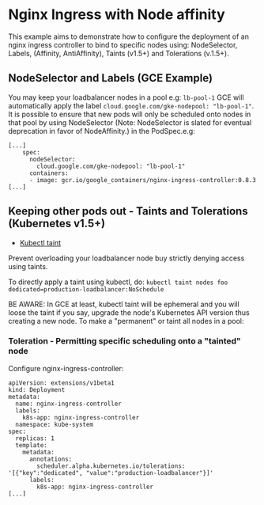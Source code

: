 # Nginx Ingress with Node affinity

This example aims to demonstrate how to configure 
the deployment of an nginx ingress controller to bind to 
specific nodes using: NodeSelector, Labels, (Affinity, AntiAffinity), 
Taints (v1.5+) and Tolerations (v.1.5+).

## NodeSelector and Labels (GCE Example)

You may keep your loadbalancer nodes in a pool e.g: `lb-pool-1`
GCE will automatically apply the label `cloud.google.com/gke-nodepool: "lb-pool-1"`.
It is possible to ensure that new pods will only be 
scheduled onto nodes in that pool by using NodeSelector 
(Note: NodeSelector is slated for eventual deprecation in favor of NodeAffinity.)
in the PodSpec.e.g:

```
[...]
    spec:
      nodeSelector:
        cloud.google.com/gke-nodepool: "lb-pool-1"
      containers:
      - image: gcr.io/google_containers/nginx-ingress-controller:0.8.3
[...]
```

## Keeping other pods out - Taints and Tolerations (Kubernetes v1.5+)
- [Kubectl taint](https://kubernetes.io/docs/user-guide/kubectl/kubectl_taint/)

Prevent overloading your loadbalancer node buy strictly denying access using
taints.

To directly apply a taint using kubectl, do: 
`kubectl taint nodes foo dedicated=production-loadbalancer:NoSchedule`

BE AWARE: In GCE at least, kubectl taint will be ephemeral and you will 
loose the taint if you say, upgrade the node's Kubernetes API version
thus creating a new node. To make a "permanent" or taint all nodes in a pool:


### Toleration - Permitting specific scheduling onto a "tainted" node

Configure nginx-ingress-controller:
```
apiVersion: extensions/v1beta1
kind: Deployment
metadata:
  name: nginx-ingress-controller
  labels:
    k8s-app: nginx-ingress-controller
  namespace: kube-system
spec:
  replicas: 1
  template:
    metadata:
      annotations:
        scheduler.alpha.kubernetes.io/tolerations: '[{"key":"dedicated", "value":"production-loadbalancer"}]'
      labels:
        k8s-app: nginx-ingress-controller
[...]
```
